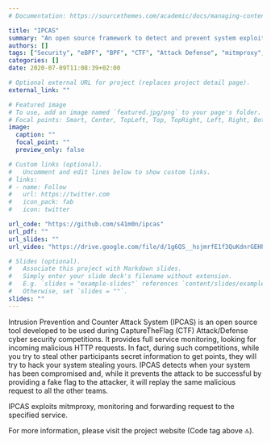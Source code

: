 ```yaml
---
# Documentation: https://sourcethemes.com/academic/docs/managing-content/

title: "IPCAS"
summary: "An open source framework to detect and prevent system exploitation and replay the received attack to others."
authors: []
tags: ["Security", "eBPF", "BPF", "CTF", "Attack Defense", "mitmproxy", "Reverse Proxy"]
categories: []
date: 2020-07-09T11:08:39+02:00

# Optional external URL for project (replaces project detail page).
external_link: ""

# Featured image
# To use, add an image named `featured.jpg/png` to your page's folder.
# Focal points: Smart, Center, TopLeft, Top, TopRight, Left, Right, BottomLeft, Bottom, BottomRight.
image:
  caption: ""
  focal_point: ""
  preview_only: false

# Custom links (optional).
#   Uncomment and edit lines below to show custom links.
# links:
# - name: Follow
#   url: https://twitter.com
#   icon_pack: fab
#   icon: twitter

url_code: "https://github.com/s41m0n/ipcas"
url_pdf: ""
url_slides: ""
url_video: "https://drive.google.com/file/d/1g6QS__hsjmrfE1f3QuKdnrGEHPpMY9KD/view?usp=sharing"

# Slides (optional).
#   Associate this project with Markdown slides.
#   Simply enter your slide deck's filename without extension.
#   E.g. `slides = "example-slides"` references `content/slides/example-slides.md`.
#   Otherwise, set `slides = ""`.
slides: ""
---
```


Intrusion Prevention and Counter Attack System (IPCAS) is an open source tool developed to be used during CaptureTheFlag (CTF) Attack/Defense cyber security competitions. It provides full service monitoring, looking for incoming malicious HTTP requests. In fact, during such competitions, while you try to steal other participants secret information to get points, they will try to hack your system stealing yours. IPCAS detects when your system has been compromised and, while it prevents the attack to be successful by providing a fake flag to the attacker, it will replay the same malicious request to all the other teams.

IPCAS exploits mitmproxy, monitoring and forwarding request to the specified service.

For more information, please visit the project website (Code tag above 🔝).